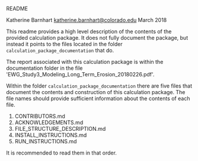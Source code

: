 README

Katherine Barnhart
katherine.barnhart@colorado.edu
March 2018

This readme provides a high level description of the contents of the provided
calculation package. It does not fully document the package, but instead it
points to the files located in the folder `calculation_package_documentation`
that do.

The report associated with this calculation package is within the documentation
folder in the file 'EWG_Study3_Modeling_Long_Term_Erosion_20180226.pdf'.

Within the folder `calculation_package_documentation` there are five files that
document the contents and construction of this calculation package. The file
names should provide sufficient information about the contents of each file.

1) CONTRIBUTORS.md
2) ACKNOWLEDGEMENTS.md
3) FILE_STRUCTURE_DESCRIPTION.md
4) INSTALL_INSTRUCTIONS.md
5) RUN_INSTRUCTIONS.md

It is recommended to read them in that order.
